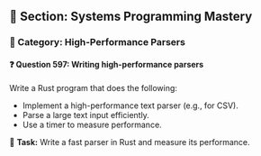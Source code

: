 ## 📘 Section: Systems Programming Mastery  
### 🔹 Category: High-Performance Parsers  
#### ❓ Question 597: Writing high-performance parsers

Write a Rust program that does the following:

- Implement a high-performance text parser (e.g., for CSV).
- Parse a large text input efficiently.
- Use a timer to measure performance.

🔧 **Task:** Write a fast parser in Rust and measure its performance.
